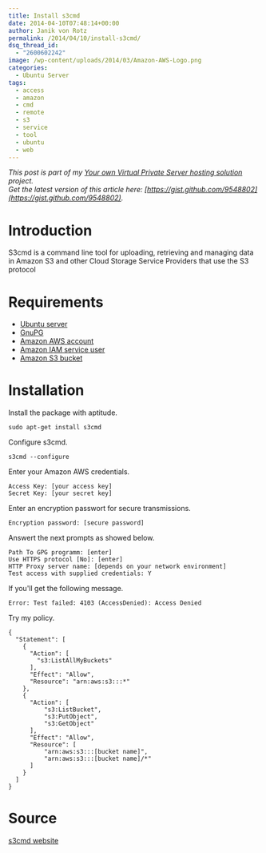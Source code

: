 ```yaml
---
title: Install s3cmd
date: 2014-04-10T07:48:14+00:00
author: Janik von Rotz
permalink: /2014/04/10/install-s3cmd/
dsq_thread_id:
  - "2600602242"
image: /wp-content/uploads/2014/03/Amazon-AWS-Logo.png
categories:
  - Ubuntu Server
tags:
  - access
  - amazon
  - cmd
  - remote
  - s3
  - service
  - tool
  - ubuntu
  - web
---
```

*This post is part of my [Your own Virtual Private Server hosting solution](https://janikvonrotz.ch/your-own-virtual-private-server-hosting-solution/) project.*  
*Get the latest version of this article here: [https://gist.github.com/9548802](https://gist.github.com/9548802).*  

# Introduction

S3cmd is a command line tool for uploading, retrieving and managing data in Amazon S3 and other Cloud Storage Service Providers that use the S3 protocol
<!--more-->
# Requirements

* [Ubuntu server](https://janikvonrotz.ch/2014/03/13/deploy-ubuntu-server/)
* [GnuPG](https://janikvonrotz.ch/2014/03/25/install-ubuntu-packages/)
* [Amazon AWS account](http://aws.amazon.com/)
* [Amazon IAM service user](https://console.aws.amazon.com/iam)
* [Amazon S3 bucket](https://console.aws.amazon.com/s3)

# Installation

Install the package with aptitude.

    sudo apt-get install s3cmd

Configure s3cmd.

    s3cmd --configure

Enter your Amazon AWS credentials.

    Access Key: [your access key]
    Secret Key: [your secret key]

Enter an encryption passwort for secure transmissions.

    Encryption password: [secure password]

Answert the next prompts as showed below.

    Path To GPG programm: [enter]
    Use HTTPS protocol [No]: [enter]
    HTTP Proxy server name: [depends on your network environment]
    Test access with supplied credentials: Y
    
If you'll get the following message.

    Error: Test failed: 4103 (AccessDenied): Access Denied
    
Try my policy.

```
{
  "Statement": [
    {
      "Action": [
        "s3:ListAllMyBuckets"
      ],
      "Effect": "Allow",
      "Resource": "arn:aws:s3:::*"
    },
    {
      "Action": [ 
          "s3:ListBucket", 
          "s3:PutObject",
          "s3:GetObject"
      ],
      "Effect": "Allow",
      "Resource": [
          "arn:aws:s3:::[bucket name]", 
          "arn:aws:s3:::[bucket name]/*"
      ]
    }
  ]
}
```
    
# Source

[s3cmd website](http://s3tools.org/s3cmd)